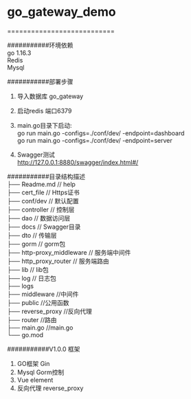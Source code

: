 # go_gateway_demo  
===========================  

###########环境依赖  
go 1.16.3  
Redis   
Mysql  

###########部署步骤  
1. 导入数据库 go_gateway  

2. 启动redis 端口6379  

3. main.go目录下启动:  
go run main.go -configs=./conf/dev/ -endpoint=dashboard  
go run main.go -configs=./conf/dev/ -endpoint=server  

4. Swagger测试  
http://127.0.0.1:8880/swagger/index.html#/  

###########目录结构描述  
├── Readme.md                   // help  
├── cert_file                   // Https证书  
├── conf/dev                    // 默认配置  
├── controller                  // 控制层  
├── dao                         // 数据访问层  
├── docs                        // Swagger目录  
├── dto                         // 传输层  
├── gorm                        // gorm包  
├── http-proxy_middleware       // 服务端中间件  
├── http_proxy_router           // 服务端路由  
├── lib                         // lib包  
├── log                         // 日志包  
├── logs                          
├── middleware                  //中间件  
├── public                      //公用函数  
├── reverse_proxy               //反向代理  
├── router                      //路由  
├── main.go                     //main.go  
└── go.mod
  
  
  
###########V1.0.0 框架  
1. GO框架    Gin  
2. Mysql     Gorm控制  
3. Vue       element  
4. 反向代理  reverse_proxy  
